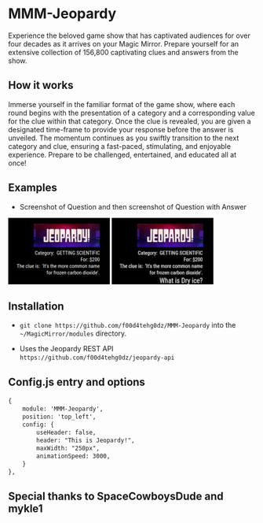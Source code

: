 # MMM-Jeopardy

Experience the beloved game show that has captivated audiences for over four decades as it arrives on your Magic Mirror. Prepare yourself for an extensive collection of 156,800 captivating clues and answers from the show.

## How it works

Immerse yourself in the familiar format of the game show, where each round begins with the presentation of a category and a corresponding value for the clue within that category. Once the clue is revealed, you are given a designated time-frame to provide your response before the answer is unveiled. The momentum continues as you swiftly transition to the next category and clue, ensuring a fast-paced, stimulating, and enjoyable experience. Prepare to be challenged, entertained, and educated all at once!

## Examples

* Screenshot of Question and then screenshot of Question with Answer

![](screenshot.png) ![](screenshot2.png)

## Installation

* `git clone https://github.com/f00d4tehg0dz/MMM-Jeopardy` into the `~/MagicMirror/modules` directory.

* Uses the Jeopardy REST API `https://github.com/f00d4tehg0dz/jeopardy-api`

## Config.js entry and options

    {
        module: 'MMM-Jeopardy',
        position: 'top_left',
        config: {
		    useHeader: false,
            header: "This is Jeopardy!",
		    maxWidth: "250px",
		    animationSpeed: 3000,
        }
    },

## Special thanks to SpaceCowboysDude and mykle1